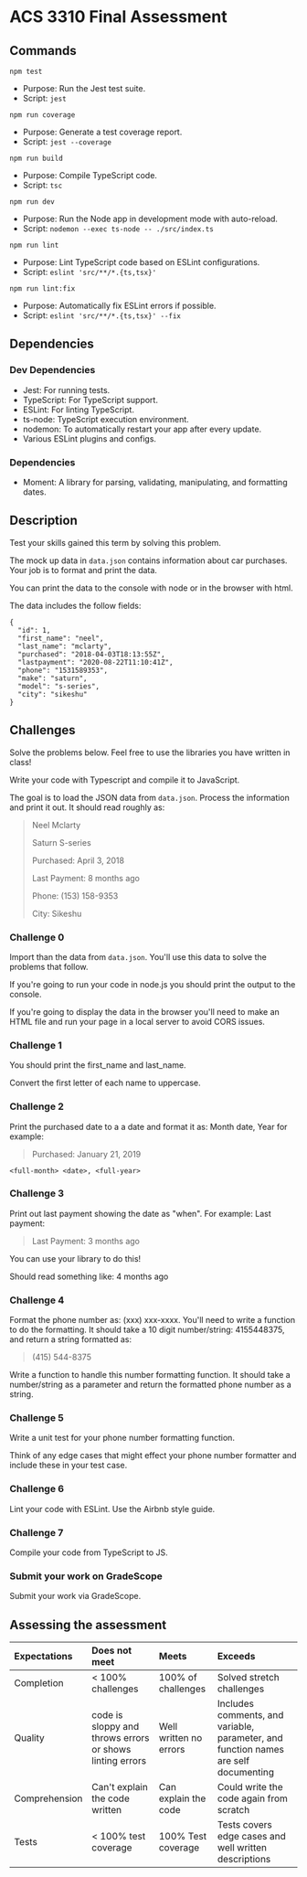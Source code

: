 # ACS 3310 Final Assessment

## Commands

`npm test`

- Purpose: Run the Jest test suite.
- Script: `jest`

`npm run coverage`

- Purpose: Generate a test coverage report.
- Script: `jest --coverage`

`npm run build`

- Purpose: Compile TypeScript code.
- Script: `tsc`

`npm run dev`

- Purpose: Run the Node app in development mode with auto-reload.
- Script: `nodemon --exec ts-node -- ./src/index.ts`

`npm run lint`

- Purpose: Lint TypeScript code based on ESLint configurations.
- Script: `eslint 'src/**/*.{ts,tsx}'`

`npm run lint:fix`
- Purpose: Automatically fix ESLint errors if possible.
- Script: `eslint 'src/**/*.{ts,tsx}' --fix`

## Dependencies

### Dev Dependencies

- Jest: For running tests.
- TypeScript: For TypeScript support.
- ESLint: For linting TypeScript.
- ts-node: TypeScript execution environment.
- nodemon: To automatically restart your app after every update.
- Various ESLint plugins and configs.

### Dependencies

- Moment: A library for parsing, validating, manipulating, and formatting dates.

## Description

Test your skills gained this term by solving this problem.

The mock up data in `data.json` contains information about
car purchases. Your job is to format and print the data.

You can print the data to the console with node or in the
browser with html.

The data includes the follow fields:

```JS
{
  "id": 1,
  "first_name": "neel",
  "last_name": "mclarty",
  "purchased": "2018-04-03T18:13:55Z",
  "lastpayment": "2020-08-22T11:10:41Z",
  "phone": "1531589353",
  "make": "saturn",
  "model": "s-series",
  "city": "sikeshu"
}
```

## Challenges

Solve the problems below. Feel free to use the libraries you have written in class!

Write your code with Typescript and compile it to JavaScript.

The goal is to load the JSON data from `data.json`. Process the information and print it out. It should read roughly as:

> Neel Mclarty
>
> Saturn S-series
>
> Purchased: April 3, 2018
>
> Last Payment: 8 months ago
>
> Phone: (153) 158-9353
>
> City: Sikeshu

### Challenge 0

Import than the data from `data.json`. You'll use this data to solve the problems that follow.

If you're going to run your code in node.js you should print the output to the console.

If you're going to display the data in the browser you'll need to make an HTML file and run your page in a local server to avoid CORS issues.

### Challenge 1

You should print the first_name and last_name.

Convert the first letter of each name to uppercase.

### Challenge 2

Print the purchased date to a a date and format it as:
Month date, Year for example:

> Purchased: January 21, 2019

`<full-month> <date>, <full-year>`

### Challenge 3

Print out last payment showing the date as "when".
For example: Last payment:

> Last Payment: 3 months ago

You can use your library to do this!

Should read something like: 4 months ago

### Challenge 4

Format the phone number as: (xxx) xxx-xxxx. You'll need to
write a function to do the formatting. It should take a 10
digit number/string: 4155448375, and return a string formatted as:

> (415) 544-8375

Write a function to handle this number formatting function. It should take a number/string as a parameter and return the formatted phone number as a string.

### Challenge 5

Write a unit test for your phone number formatting function.

Think of any edge cases that might effect your phone number formatter and include these in your test case.

### Challenge 6

Lint your code with ESLint. Use the Airbnb style guide.

### Challenge 7

Compile your code from TypeScript to JS.

### Submit your work on GradeScope

Submit your work via GradeScope.

## Assessing the assessment

| Expectations | Does not meet | Meets | Exceeds |
|:-------------|:--------------|:------|:--------|
| Completion   | < 100% challenges | 100% of challenges | Solved stretch challenges |
| Quality      | code is sloppy and throws errors or shows linting errors | Well written no errors | Includes comments, and variable, parameter, and function names are self documenting  |
| Comprehension | Can't explain the code written | Can explain the code | Could write the code again from scratch |
| Tests        | < 100% test coverage | 100% Test coverage | Tests covers edge cases and well written descriptions |
